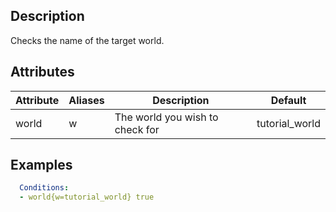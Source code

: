 ## Description
Checks the name of the target world.


## Attributes

| Attribute | Aliases   | Description                                                          | Default |
|-----------|-----------|----------------------------------------------------------------------|---------|
| world     | w         | The world you wish to check for                               | tutorial_world |


## Examples
```yaml
  Conditions:
  - world{w=tutorial_world} true
```
